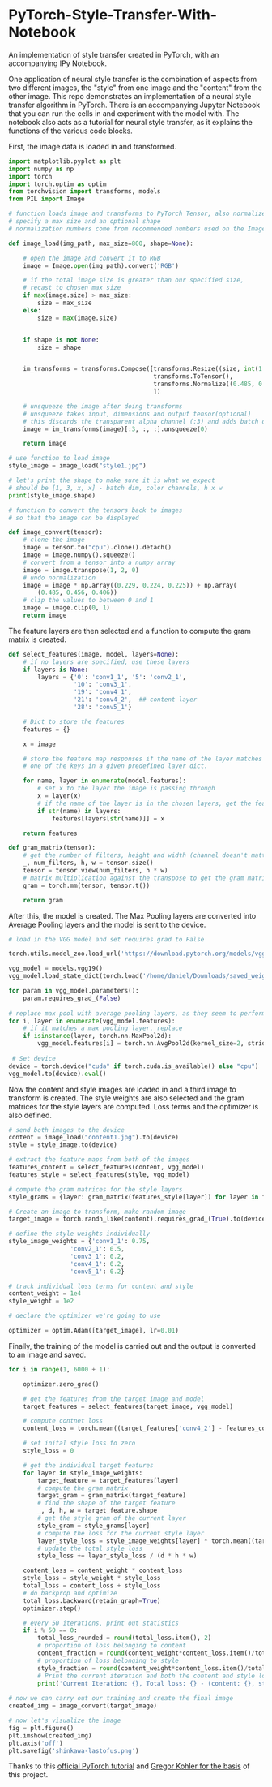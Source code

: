 # PyTorch-Style-Transfer-With-Notebook
An implementation of style transfer created in PyTorch, with an accompanying IPy Notebook.

One application of neural style transfer is the combination of aspects from two different images, the "style" from one image and the "content" from the other image. This repo demonstrates an implementation of a neural style transfer algorithm in PyTorch. There is an accompanying Jupyter Notebook that you can run the cells in and experiment with the model with. The notebook also acts as a tutorial for neural style transfer, as it explains the functions of the various code blocks.

First, the image data is loaded in and transformed.

```Python
import matplotlib.pyplot as plt
import numpy as np
import torch
import torch.optim as optim
from torchvision import transforms, models
from PIL import Image

# function loads image and transforms to PyTorch Tensor, also normalizes
# specify a max size and an optional shape
# normalization numbers come from recommended numbers used on the ImageNet dataset

def image_load(img_path, max_size=800, shape=None):

    # open the image and convert it to RGB
    image = Image.open(img_path).convert('RGB')

    # if the total image size is greater than our specified size,
    # recast to chosen max size
    if max(image.size) > max_size:
        size = max_size
    else:
        size = max(image.size)


    if shape is not None:
        size = shape


    im_transforms = transforms.Compose([transforms.Resize((size, int(1.5* size))),
                                        transforms.ToTensor(),
                                        transforms.Normalize((0.485, 0.456, 0.406), (0.229, 0.224, 0.225))
                                        ])

    # unsqueeze the image after doing transforms
    # unsqueeze takes input, dimensions and output tensor(optional)
    # this discards the transparent alpha channel (:3) and adds batch dimension
    image = im_transforms(image)[:3, :, :].unsqueeze(0)

    return image

# use function to load image
style_image = image_load("style1.jpg")

# let's print the shape to make sure it is what we expect
# should be [1, 3, x, x] - batch dim, color channels, h x w
print(style_image.shape)

# function to convert the tensors back to images
# so that the image can be displayed

def image_convert(tensor):
    # clone the image
    image = tensor.to("cpu").clone().detach()
    image = image.numpy().squeeze()
    # convert from a tensor into a numpy array
    image = image.transpose(1, 2, 0)
    # undo normalization
    image = image * np.array((0.229, 0.224, 0.225)) + np.array(
        (0.485, 0.456, 0.406))
    # clip the values to between 0 and 1
    image = image.clip(0, 1)
    return image
```



The feature layers are then selected and a function to compute the gram matrix is created.

```Python
def select_features(image, model, layers=None):
    # if no layers are specified, use these layers
    if layers is None:
        layers = {'0': 'conv1_1', '5': 'conv2_1',
                  '10': 'conv3_1',
                  '19': 'conv4_1',
                  '21': 'conv4_2',  ## content layer
                  '28': 'conv5_1'}

    # Dict to store the features
    features = {}

    x = image

    # store the feature map responses if the name of the layer matches
    # one of the keys in a given predefined layer dict.

    for name, layer in enumerate(model.features):
        # set x to the layer the image is passing through
        x = layer(x)
        # if the name of the layer is in the chosen layers, get the features from that layer
        if str(name) in layers:
            features[layers[str(name)]] = x

    return features

def gram_matrix(tensor):
    # get the number of filters, height and width (channel doesn't matter)
    _, num_filters, h, w = tensor.size()
    tensor = tensor.view(num_filters, h * w)
    # matrix multiplication against the transpose to get the gram matrix
    gram = torch.mm(tensor, tensor.t())

    return gram
```

After this, the model is created. The Max Pooling layers are converted into Average Pooling layers and the model is sent to the device.

```Python
# load in the VGG model and set requires grad to False

torch.utils.model_zoo.load_url('https://download.pytorch.org/models/vgg19-dcbb9e9d.pth', model_dir='/home/daniel/Downloads/saved_weights/')

vgg_model = models.vgg19()
vgg_model.load_state_dict(torch.load('/home/daniel/Downloads/saved_weights/vgg19-dcbb9e9d.pth'))

for param in vgg_model.parameters():
    param.requires_grad_(False)
    
# replace max pool with average pooling layers, as they seem to perform better
for i, layer in enumerate(vgg_model.features):
    # if it matches a max pooling layer, replace
    if isinstance(layer, torch.nn.MaxPool2d):
        vgg_model.features[i] = torch.nn.AvgPool2d(kernel_size=2, stride=2, padding=0)
        
 # Set device
device = torch.device("cuda" if torch.cuda.is_available() else "cpu")
vgg_model.to(device).eval()
```

Now the content and style images are loaded in and a third image to transform is created. The style weights are also selected and the gram matrices for the style layers are computed. Loss terms and the optimizer is also defined.

```Python
# send both images to the device
content = image_load("content1.jpg").to(device)
style = style_image.to(device)

# extract the feature maps from both of the images
features_content = select_features(content, vgg_model)
features_style = select_features(style, vgg_model)

# compute the gram matrices for the style layers
style_grams = {layer: gram_matrix(features_style[layer]) for layer in features_style}

# Create an image to transform, make random image
target_image = torch.randn_like(content).requires_grad_(True).to(device)

# define the style weights individually
style_image_weights = {'conv1_1': 0.75,
                 'conv2_1': 0.5,
                 'conv3_1': 0.2,
                 'conv4_1': 0.2,
                 'conv5_1': 0.2}

# track individual loss terms for content and style
content_weight = 1e4
style_weight = 1e2

# declare the optimizer we're going to use

optimizer = optim.Adam([target_image], lr=0.01)
```

Finally, the training of the model is carried out and the output is converted to an image and saved.

```Python
for i in range(1, 6000 + 1):

    optimizer.zero_grad()

    # get the features from the target image and model
    target_features = select_features(target_image, vgg_model)

    # compute contnet loss
    content_loss = torch.mean((target_features['conv4_2'] - features_content['conv4_2']) ** 2)

    # set inital style loss to zero
    style_loss = 0

    # get the individual target features
    for layer in style_image_weights:
        target_feature = target_features[layer]
        # compute the gram matrix
        target_gram = gram_matrix(target_feature)
        # find the shape of the target feature
        _, d, h, w = target_feature.shape
        # get the style gram of the current layer
        style_gram = style_grams[layer]
        # compute the loss for the current style layer
        layer_style_loss = style_image_weights[layer] * torch.mean((target_gram - style_gram) ** 2)
        # update the total style loss
        style_loss += layer_style_loss / (d * h * w)

    content_loss = content_weight * content_loss
    style_loss = style_weight * style_loss
    total_loss = content_loss + style_loss
    # do backprop and optimize
    total_loss.backward(retain_graph=True)
    optimizer.step()

    # every 50 iterations, print out statistics
    if i % 50 == 0:
        total_loss_rounded = round(total_loss.item(), 2)
        # proportion of loss belonging to content
        content_fraction = round(content_weight*content_loss.item()/total_loss.item(), 2)
        # proportion of loss belonging to style
        style_fraction = round(content_weight*content_loss.item()/total_loss.item(), 2)
        # Print the current iteration and both the content and style loss
        print('Current Iteration: {}, Total loss: {} - (content: {}, style {})'.format(i, total_loss_rounded, content_fraction, style_fraction))
        
# now we can carry out our training and create the final image
created_img = image_convert(target_image)

# now let's visualize the image
fig = plt.figure()
plt.imshow(created_img)
plt.axis('off')
plt.savefig('shinkawa-lastofus.png')
```



Thanks to this [official PyTorch tutorial](https://pytorch.org/tutorials/advanced/neural_style_tutorial.html) and [Gregor Kohler for the basis](https://nextjournal.com/gkoehler/pytorch-neural-style-transfer) of this project.
